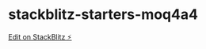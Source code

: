 # stackblitz-starters-moq4a4

[Edit on StackBlitz ⚡️](https://stackblitz.com/edit/stackblitz-starters-moq4a4)